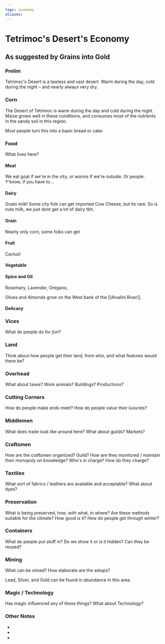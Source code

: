 ```yaml
---
tags: economy
aliases:
---
```


# Tetrimoc's Desert's Economy
## As suggested by Grains into Gold
### Prelim
Tetrimoc's Desert is a lawless and vast desert. Warm during the day, cold during the night – and nearly always very dry.

### Corn
The Desert of Tetrimoc is warm during the day and cold during the night. Maize grows well in these conditions, and consumes most of the nutrients in the sandy soil in this region.

Most people turn this into a basic bread or cake.

### Food
What lives here?
#### Meat
We eat goat if we're in the city, or worms if we're outside. Or people. Y'know, if you have to...

#### Dairy
Goats milk! Some city folk can get imported Cow Cheese, but its rare. So is nuts milk, we just dont get a lot of dairy tbh.

#### Grain
Nearly only corn, some folks can get 
#### Fruit
Cactus!
#### Vegetable
#### Spice and Oil
Rosemary, Lavender, Oregano,

Olives and Almonds grow on the West bank of the [[Alvalini River]].
#### Delicacy

### Vices
What do people do for *fun*?

### Land
Think about how people get their land, from who, and what features would there be?

### Overhead
What about taxes? Work animals? Buildings? Productions?

### Cutting Corners
How do people make ends meet? How do people value their luxuries?

### Middlemen
What does trade look like around here? What about guilds? Markets?

### Craftsmen
How are the craftsmen organized? Guild? How are they monitored / maintain their monopoly on knowledge? Who's in charge? How do they charge?

### Textiles
What sort of fabrics / leathers are available and acceptable? What about dyes?

### Preservation
What is being preserved, how, with what, in where? Are these methods suitable for the climate? How good is it? How do people get through winter? 

### Containers
What do people put stuff in? Do we show it or is it hidden? Can they be reused?

### Mining
What can be mined? How elaborate are the setups?

Lead, Silver, and Gold can be found in abundance in this area.

### Magic / Technology
Has magic influenced any of these things? What about Technology?

### Other Notes
- 
- 
- 
